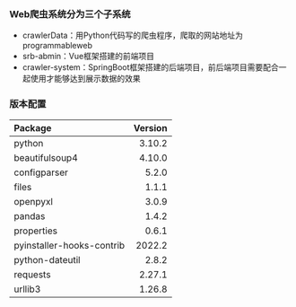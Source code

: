 ### Web爬虫系统分为三个子系统
- crawlerData：用Python代码写的爬虫程序，爬取的网站地址为programmableweb
- srb-abmin：Vue框架搭建的前端项目
- crawler-system：SpringBoot框架搭建的后端项目，前后端项目需要配合一起使用才能够达到展示数据的效果

### 版本配置
| Package | Version | 
| :-----| ----: | 
| python | 3.10.2 | 
|beautifulsoup4| 4.10.0|
|configparser| 5.2.0|
|files| 1.1.1|
|openpyxl| 3.0.9|
|pandas| 1.4.2|
|properties| 0.6.1|
|pyinstaller-hooks-contrib|2022.2|
|python-dateutil|2.8.2|
|requests|2.27.1|
|urllib3|1.26.8|
